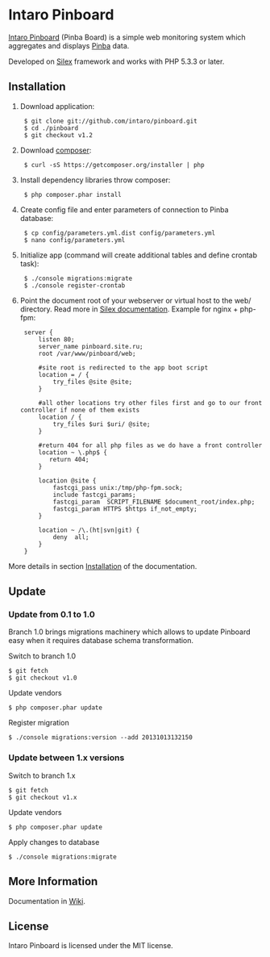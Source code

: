 Intaro Pinboard
=============================

[Intaro Pinboard][1] (Pinba Board) is a simple web monitoring system which aggregates and displays [Pinba][2] data.

Developed on [Silex][3] framework and works with PHP 5.3.3 or later.

## Installation

1. Download application:

        $ git clone git://github.com/intaro/pinboard.git
        $ cd ./pinboard
        $ git checkout v1.2

2. Download [composer](http://getcomposer.org):

        $ curl -sS https://getcomposer.org/installer | php

3. Install dependency libraries throw composer:

        $ php composer.phar install

4. Create config file and enter parameters of connection to Pinba database:

        $ cp config/parameters.yml.dist config/parameters.yml
        $ nano config/parameters.yml

5. Initialize app (command will create additional tables and define crontab task):

        $ ./console migrations:migrate
        $ ./console register-crontab

6. Point the document root of your webserver or virtual host to the web/ directory. Read more in [Silex documentation][4]. Example for nginx + php-fpm:

        server {
            listen 80;
            server_name pinboard.site.ru;
            root /var/www/pinboard/web;

            #site root is redirected to the app boot script
            location = / {
                try_files @site @site;
            }

            #all other locations try other files first and go to our front controller if none of them exists
            location / {
                try_files $uri $uri/ @site;
            }

            #return 404 for all php files as we do have a front controller
            location ~ \.php$ {
               return 404;
            }

            location @site {
                fastcgi_pass unix:/tmp/php-fpm.sock;
                include fastcgi_params;
                fastcgi_param  SCRIPT_FILENAME $document_root/index.php;
                fastcgi_param HTTPS $https if_not_empty;
            }

            location ~ /\.(ht|svn|git) {
                deny  all;
            }
        }

More details in section [Installation](http://github.com/intaro/pinboard/wiki/Installation) of the documentation.

## Update

### Update from 0.1 to 1.0

Branch 1.0 brings migrations machinery which allows to update Pinboard easy when it requires database schema transformation.

Switch to branch 1.0

    $ git fetch
    $ git checkout v1.0

Update vendors

    $ php composer.phar update

Register migration

    $ ./console migrations:version --add 20131013132150

### Update between 1.x versions

Switch to branch 1.x

    $ git fetch
    $ git checkout v1.x

Update vendors

    $ php composer.phar update

Apply changes to database

    $ ./console migrations:migrate

## More Information

Documentation in [Wiki][5].

## License

Intaro Pinboard is licensed under the MIT license.

[1]: http://intaro.github.io/pinboard/
[2]: http://pinba.org
[3]: http://silex.sensiolabs.org
[4]: http://silex.sensiolabs.org/doc/web_servers.html
[5]: https://github.com/intaro/pinboard/wiki
